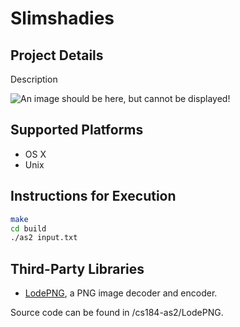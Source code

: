 # Slimshadies

## Project Details

Description

![An image should be here, but cannot be displayed!](/img/scene8.jpg)

## Supported Platforms

* OS X
* Unix

## Instructions for Execution

``` bash
make
cd build
./as2 input.txt
```

## Third-Party Libraries

* [LodePNG](lodev.org/lodepng), a PNG image decoder and encoder.

Source code can be found in /cs184-as2/LodePNG.
